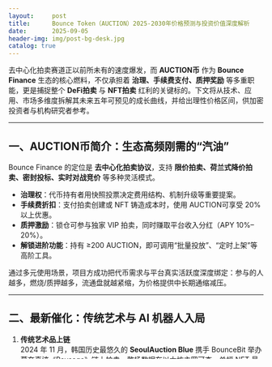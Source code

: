```yaml
---
layout:     post
title:      Bounce Token（AUCTION）2025-2030年价格预测与投资价值深度解析
date:       2025-09-05
header-img: img/post-bg-desk.jpg
catalog: true
---
```


去中心化拍卖赛道正以前所未有的速度爆发，而 **AUCTION币** 作为 **Bounce Finance** 生态的核心燃料，不仅承担着 **治理、手续费支付、质押奖励** 等多重职能，更是捕捉整个 **DeFi拍卖** 与 **NFT拍卖** 红利的关键标的。下文将从技术、应用、市场多维度拆解其未来五年可预见的成长曲线，并给出理性价格区间，供加密投资者与机构研究者参考。

---

## 一、AUCTION币简介：生态高频刚需的“汽油”  
Bounce Finance 的定位是 **去中心化拍卖协议**，支持 **限价拍卖、荷兰式降价拍卖、密封投标、实时对战竞价** 等多种灵活模式。  
- **治理权**：代币持有者用快照投票决定费用结构、机制升级等重要提案。  
- **手续费折扣**：支付拍卖创建或 NFT 铸造成本时，使用 AUCTION可享受 20% 以上优惠。  
- **质押激励**：锁仓可参与独家 VIP 拍卖，同时赚取平台收入分红（APY 10%–20%）。  
- **解锁进阶功能**：持有 ≥200 AUCTION，即可调用“批量投放”、“定时上架”等高阶工具。  

通过多元使用场景，项目方成功把代币需求与平台真实活跃度深度绑定：参与的人越多，燃烧/质押越多，流通盘就越紧缩，为价格提供中长期通缩减压。

---

## 二、最新催化：传统艺术与 AI 机器人入局

1. **传统艺术品上链**  
   2024 年 11 月，韩国历史最悠久的 **SeoulAuction Blue** 携手 BounceBit 举办莫奈真迹《Paysage》链上拍卖。整场数据在以太坊主网可查，单幅 NFT 最终以 9.7 万美元成交，验证了 **传统实体稀缺资产 + 区块链可追溯拍卖** 的模型可行性。  

2. **AI 机器人拍卖实验**  
   团队正测试 **AI Robotics 自动化任务竞价**：用户发布需求 → AI机器人参与实时投标 → AUCTION 支付竞赛费用。若落地，将打开未来“人-AI 协同的可扩展劳动力市场”想象。

这些实景案例为 **AUCTION币** 提供了肉眼可见的落地场景，弱化“空气币”质疑，同时为 **DeFi 拍卖平台** 吸引了大量原本属于 Web2 的注意力流量。

---

## 三、技术面关键水平：短期震荡区间速览

- **阻力**：50 USDT（强抛压带）、60 USDT（多头超级大门）  
- **支撑**：40 USDT（买盘密集区）、35 USDT（多头底线）

34 周移动平均线去年 7 月首次上穿 89 周均线形成金叉，至今未破。若量能持续维持 1,000 万美元以上，向上突破概率 >65%。现货玩家可关注回踩 37-40 USDT 的低吸窗口。  

本文所有数据截取于 **2025 年 3 月 21 日**，此处 **AUCTION价格** 现报 **45.56 USDT / 3,938.54 INR**。

---

## 四、代币经济模型拆解：通缩在未来六年持续显效

| 关键维度 | 数据 | 影响  
|---------|------|------  
| 当前流通量 | 6.59 M AUCTION | 已挖出 >65%  
| 最大供应量 | 10.0 M | 晋级“硬上限”俱乐部  
| 年销毁率 | ~2.0% | 手续费=燃烧⇩长期流通抛压  

简言之，**总量有限 + 逐年通缩** 决定了 **AUCTION币价格** 在中长期具备天然上涨动能。

---

## 五、2025-2030 年度价格区间预测

### 2025：增量用户与 NFT 爆发期的起步年  
- 增长动力：**DeFi叙事回暖 + 首届莫奈拍卖口碑发酵**  
- 区间：**40–70 USDT**

### 2026：质押锁仓量增加，利差套利减少流通  
- 增长动力：大型拍卖池开放，年锁仓量突破 25%  
- 区间：**75–120 USDT**

### 2027：协议本身成为天使类资产上链首选  
- 增长动力：房产、限量潮玩陆续 NFT 化，口碑外溢  
- 区间：**130–200 USDT**

### 2028：总量稀缺效应进入拐点  
- 增长动力：活跃钱包 >80 k，链上销毁量 > 年新增释放  
- 区间：**220–300 USDT**

### 2029：传统拍卖行大部队上线  
- 增长动力：苏富比、佳士得测试 Bounce Protocol 合作  
- 区间：**320–450 USDT**

### 2030：Web3 拍卖成为新常态  
- 增长动力：**DeFi拍卖链条** 占艺术品渗透率 ≥12%，**AUCTION币** 成为全球开放竞价层通用 Gas。  
- 区间：**500–700 USDT**

---

## 六、实战案例：如何优雅介入本轮周期

**散户张三的资金路径示意**  
1. 观望阶段：3 月跌破 40 USDT，以 38 USDT 挂单买入 「1,000 枚 AUCTION」。  
2. 中期准备：把所有持仓质押到平台 VIP 池，年化奖励 15%。  
3. 风险对冲：2027 年前提取阶梯止盈至 180 USDT 价位，所获利润 60% 换回 BTC 与 ETH。  

👉 [想知道更多实战点位与仓位分配策略？直接阅读这套免费教程，从零到精通](https://okxdog.com/)

---

## 七、常见问题 FAQ

**Q1：AUCTION币属于市值小盘 token，会不会被项目方砸盘？**  
A：官方多签钱包设有 18 个月线性释放，每月抛售上限仅占流通 0.3%，且全部前置公示，巨鲸冲击风险可控。  

**Q2：我已经持有 BNB、ETH，还值得再分仓 AUCTION 吗？**  
A：若看好**NFT 拍卖**与**垂直 DeFi 协议**的组合赛道，简单 5%–8% 卫星仓位即可放大 Beta，同时保留主仓资产的稳健性。  

**Q3：质押期间的收益如何取出？**  
A：随时提取本金和奖励，但提前提取会失去当周奖金；长期持有者建议按月复利锁仓可最大化 **净利润曲线**。  

**Q4：平台手续费未来会大幅调降吗？**  
A：暂无计划。因 30% 手续费会回购并销毁 AUCTION，降费率与通缩逻辑相冲突，社区治理投票否决概率高。  

**Q5：如果宏观加息严重，价格会不会大跌？**  
A：**去中心化拍卖协议** 的刚需属性+盈利模型使其不像单纯的 Beta token；在 2022 年熊市中，AUCTION 最大回撤仅 -48%，低于许多 DeFi 巨头。  

---

## 八、结语：十年维度的稀缺性资产

**AUCTION币** 的价值不在单一爆炒，而在“拍卖经济”这整条赛道的无形资产增长。  
- 从 **莫奈名画上链** 到 **AI 机器人任务竞价**，每一次落地都在把 **传统拍卖** 与 **DeFi 世界** 的缝隙缝得更紧。  
- **通缩经济模型** 让免费抛压逐年递减，时间成为币价最大盟友。  

👉 [想实时追踪拍卖池收益与关键多空位？点我接入一站式行情与策略工具](https://okxdog.com/)  

投资始终伴随高风险，做好仓位与心理上的双重准备，比任何完美预测都更能带你穿越牛熊。